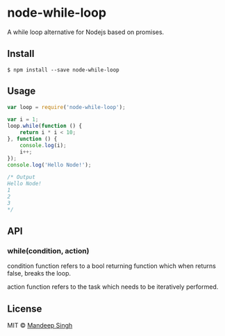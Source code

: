 # node-while-loop
A while loop alternative for Nodejs based on promises.

## Install

```
$ npm install --save node-while-loop
```

## Usage

```js
var loop = require('node-while-loop');

var i = 1;
loop.while(function () {
    return i * i < 10;
}, function () {
    console.log(i);
    i++;
});
console.log('Hello Node!');

/* Output
Hello Node!
1
2
3
*/
```

## API

### while(condition, action)

condition function refers to a bool returning function which when returns false, breaks the loop.

action function refers to the task which needs to be iteratively performed.

## License

MIT © [Mandeep Singh](http://github.com/daxlab)
